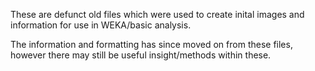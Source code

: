 These are defunct old files which were used to create inital images and information for use in WEKA/basic analysis. 

The information and formatting has since moved on from these files, however there may still be useful insight/methods within these.

